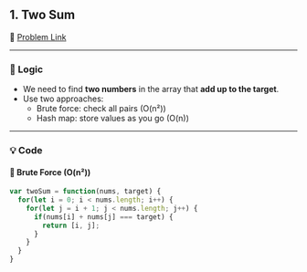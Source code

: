 ## 1. Two Sum

🔗 [Problem Link](https://leetcode.com/problems/two-sum/description/)

---

### 🧠 Logic

- We need to find **two numbers** in the array that **add up to the target**.
- Use two approaches:
  - Brute force: check all pairs (O(n²))
  - Hash map: store values as you go (O(n))

---

### 💡 Code

#### 🔹 Brute Force (O(n²))

```js
var twoSum = function(nums, target) {
  for(let i = 0; i < nums.length; i++) {
    for(let j = i + 1; j < nums.length; j++) {
      if(nums[i] + nums[j] === target) {
        return [i, j];
      }
    }
  }
}
